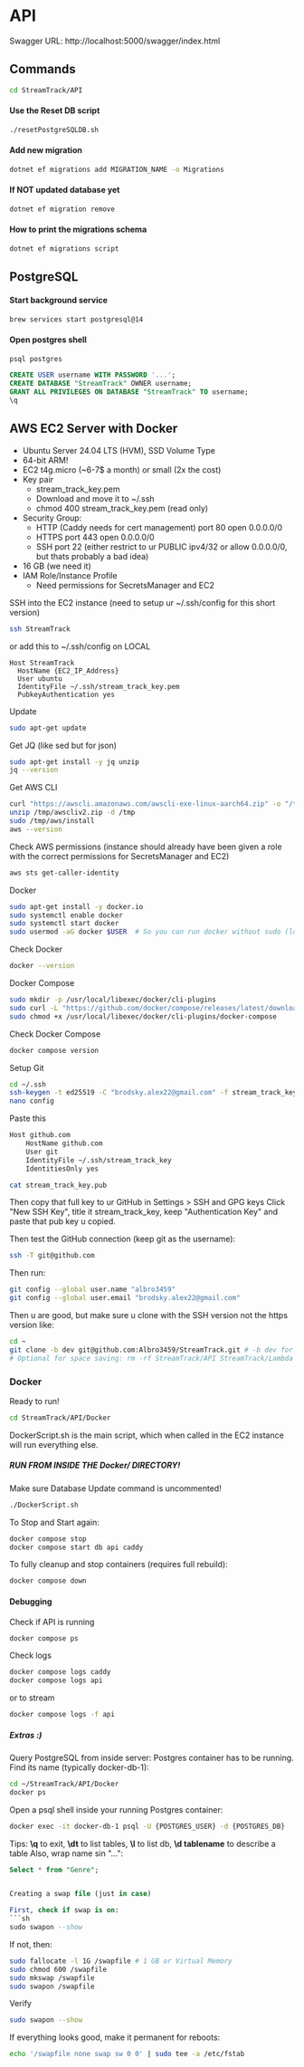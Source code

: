# API

Swagger URL: http://localhost:5000/swagger/index.html

## Commands
```sh
cd StreamTrack/API
```

#### Use the Reset DB script
```sh
./resetPostgreSQLDB.sh
```

#### Add new migration
```sh
dotnet ef migrations add MIGRATION_NAME -o Migrations
```

#### If NOT updated database yet
```sh
dotnet ef migration remove
```

#### How to print the migrations schema
```sh
dotnet ef migrations script
```

## PostgreSQL

#### Start background service
```sh
brew services start postgresql@14
```

#### Open postgres shell
```sh
psql postgres
```

```SQL
CREATE USER username WITH PASSWORD '...';
CREATE DATABASE "StreamTrack" OWNER username;
GRANT ALL PRIVILEGES ON DATABASE "StreamTrack" TO username;
\q
```

## AWS EC2 Server with Docker
* Ubuntu Server 24.04 LTS (HVM), SSD Volume Type
* 64-bit ARM!
* EC2 t4g.micro (~6-7$ a month) or small (2x the cost)
* Key pair
    * stream_track_key.pem
    * Download and move it to ~/.ssh
    * chmod 400 stream_track_key.pem (read only)
* Security Group:
    * HTTP (Caddy needs for cert management) port 80 open 0.0.0.0/0
    * HTTPS port 443 open 0.0.0.0/0
    * SSH port 22 (either restrict to ur PUBLIC ipv4/32 or allow 0.0.0.0/0, but thats probably a bad idea)
* 16 GB (we need it)
* IAM Role/Instance Profile
    * Need permissions for SecretsManager and EC2


SSH into the EC2 instance (need to setup ur ~/.ssh/config for this short version)
```sh
ssh StreamTrack
```
or add this to ~/.ssh/config on LOCAL
```
Host StreamTrack
  HostName {EC2_IP_Address}
  User ubuntu
  IdentityFile ~/.ssh/stream_track_key.pem
  PubkeyAuthentication yes
```

Update
```sh
sudo apt-get update
```

Get JQ (like sed but for json)
```sh
sudo apt-get install -y jq unzip
jq --version
```

Get AWS CLI
```sh
curl "https://awscli.amazonaws.com/awscli-exe-linux-aarch64.zip" -o "/tmp/awscliv2.zip"
unzip /tmp/awscliv2.zip -d /tmp
sudo /tmp/aws/install
aws --version
```

Check AWS permissions (instance should already have been given a role with the correct permissions for SecretsManager and EC2)
```sh
aws sts get-caller-identity
```

Docker
```sh
sudo apt-get install -y docker.io
sudo systemctl enable docker
sudo systemctl start docker
sudo usermod -aG docker $USER  # So you can run docker without sudo (logout/login required)
```

Check Docker
```sh
docker --version
```

Docker Compose
```sh
sudo mkdir -p /usr/local/libexec/docker/cli-plugins
sudo curl -L "https://github.com/docker/compose/releases/latest/download/docker-compose-linux-aarch64" -o /usr/local/libexec/docker/cli-plugins/docker-compose
sudo chmod +x /usr/local/libexec/docker/cli-plugins/docker-compose
```

Check Docker Compose
```sh
docker compose version
```

Setup Git
```sh
cd ~/.ssh
ssh-keygen -t ed25519 -C "brodsky.alex22@gmail.com" -f stream_track_key # No passphrase
nano config
```

Paste this
```sh
Host github.com
    HostName github.com
    User git
    IdentityFile ~/.ssh/stream_track_key
    IdentitiesOnly yes
```

```sh
cat stream_track_key.pub
```

Then copy that full key to ur GitHub in Settings > SSH and GPG keys
Click "New SSH Key", title it stream_track_key, keep "Authentication Key" and paste that pub key u copied.

Then test the GitHub connection (keep git as the username):
```sh
ssh -T git@github.com
```

Then run:
```sh
git config --global user.name "albro3459"
git config --global user.email "brodsky.alex22@gmail.com"
```

Then u are good, but make sure u clone with the SSH version not the https version like:
```sh
cd ~
git clone -b dev git@github.com:Albro3459/StreamTrack.git # -b dev for dev branch
# Optional for space saving: rm -rf StreamTrack/API StreamTrack/Lambda
```

### Docker

Ready to run!
```sh
cd StreamTrack/API/Docker
```

DockerScript.sh is the main script, which when called in the EC2 instance will run everything else.

##### RUN FROM INSIDE THE Docker/ DIRECTORY!
Make sure Database Update command is uncommented!
```sh
./DockerScript.sh
```

To Stop and Start again:
```sh
docker compose stop
docker compose start db api caddy
```

To fully cleanup and stop containers (requires full rebuild):
```sh
docker compose down
```

#### Debugging
Check if API is running
```sh
docker compose ps
```

Check logs
```sh
docker compose logs caddy
docker compose logs api
```
or to stream
```sh
docker compose logs -f api
```

##### Extras :)

Query PostgreSQL from inside server:
Postgres container has to be running. 
Find its name (typically docker-db-1):
```sh
cd ~/StreamTrack/API/Docker
docker ps
```

Open a psql shell inside your running Postgres container:
```sh
docker exec -it docker-db-1 psql -U {POSTGRES_USER} -d {POSTGRES_DB}
```

Tips:
**\q** to exit, **\dt** to list tables, **\l** to list db,
**\d tablename** to describe a table
Also, wrap name sin "...":
```sql
Select * from "Genre";


Creating a swap file (just in case)

First, check if swap is on:
```sh
sudo swapon --show
```

If not, then:
```sh
sudo fallocate -l 1G /swapfile # 1 GB or Virtual Memory
sudo chmod 600 /swapfile
sudo mkswap /swapfile
sudo swapon /swapfile
```

Verify
```sh
sudo swapon --show
```

If everything looks good, make it permanent for reboots:
```sh
echo '/swapfile none swap sw 0 0' | sudo tee -a /etc/fstab
```
